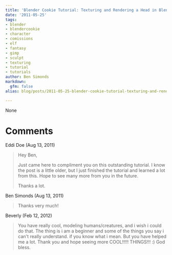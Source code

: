 ```yaml
---
title: 'Blender Cookie Tutorial: Texturing and Rendering a Head in Blender'
date: '2011-05-25'
tags:
- blender
- blendercookie
- character
- comissions
- elf
- fantasy
- gimp
- sculpt
- texturing
- tutorial
- tutorials
author: Ben Simonds
markdown:
  gfm: false
alias: blog/posts/2011-05-25-blender-cookie-tutorial-texturing-and-rendering-a-head-in-blender

---
```


None




# Comments


Eddi Doe (Aug 13, 2011)
> Hey Ben,
> 
> Just came here to compliment you on this outstanding tutorial.
> I know the post is a little older, but I just finished the tutorial and learned a lot from this.
> Hope to see many more from you in the future.
> 
> Thanks a lot.

Ben Simonds (Aug 13, 2011)
> Thanks very much!

Beverly (Feb 12, 2012)
> You have really cool, modeling humans/creatures, and i wish i could do that. The thing is i am a beginner and some of the things you say i can't really understand. if you know what  i mean. But you have helped me a lot. Thank you and hope seeing more COOL!!!!! THINGS!!! :) God bless.
